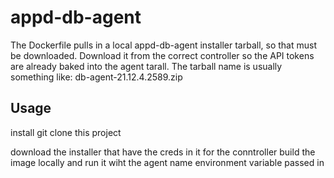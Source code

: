 # appd-db-agent
The Dockerfile pulls in a local appd-db-agent installer tarball, so that must be downloaded. Download it from the correct controller so the API tokens are already baked into the agent tarall. The tarball name is usually something like:
db-agent-21.12.4.2589.zip


## Usage

install git
clone this project

download the installer that have the creds in it for the conntroller
build the image locally and run it wiht the agent name environment variable passed in

